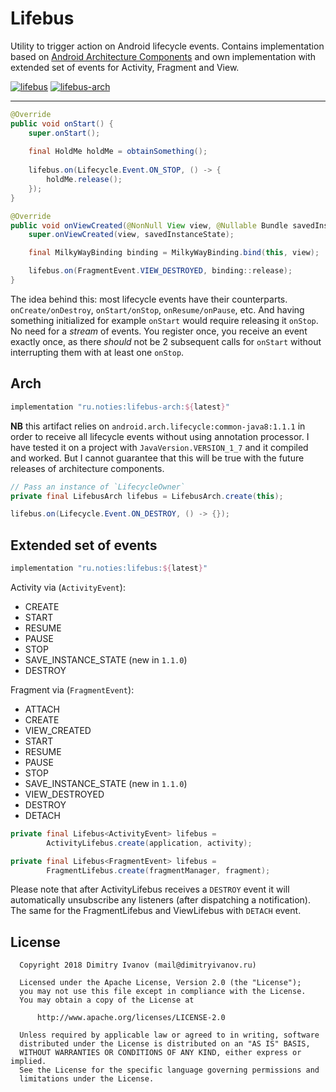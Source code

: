# Lifebus

Utility to trigger action on Android lifecycle events. Contains implementation based on [Android Architecture Components](https://developer.android.com/topic/libraries/architecture/index.html) and own implementation with extended set of events for Activity, Fragment and View.

[![lifebus](https://img.shields.io/maven-central/v/ru.noties/lifebus.svg?label=lifebus)](http://search.maven.org/#search|ga|1|g%3A%22ru.noties%22%20AND%20a%3A%22lifebus%22)
[![lifebus-arch](https://img.shields.io/maven-central/v/ru.noties/lifebus-arch.svg?label=lifebus-arch)](http://search.maven.org/#search|ga|1|g%3A%22ru.noties%22%20AND%20a%3A%22lifebus-arch%22)

---

```java
@Override
public void onStart() {
    super.onStart();
    
    final HoldMe holdMe = obtainSomething();
    
    lifebus.on(Lifecycle.Event.ON_STOP, () -> {
        holdMe.release();
    });
}
```

```java
@Override
public void onViewCreated(@NonNull View view, @Nullable Bundle savedInstanceState) {
    super.onViewCreated(view, savedInstanceState);

    final MilkyWayBinding binding = MilkyWayBinding.bind(this, view);

    lifebus.on(FragmentEvent.VIEW_DESTROYED, binding::release);
}
```

The idea behind this: most lifecycle events have their counterparts. `onCreate/onDestroy`, `onStart/onStop`, `onResume/onPause`, etc. And having something initialized for example `onStart` would require releasing it `onStop`. No need for a _stream_ of events. You register once, you receive an event exactly once, as there _should_ not be 2 subsequent calls for `onStart` without interrupting them with at least one `onStop`.


## Arch

```groovy
implementation "ru.noties:lifebus-arch:${latest}"
```

**NB** this artifact relies on `android.arch.lifecycle:common-java8:1.1.1` in order to receive all lifecycle events without using annotation processor. I have tested it on a project with `JavaVersion.VERSION_1_7` and it compiled and worked. But I cannot guarantee that this will be true with the future releases of architecture components.

```java
// Pass an instance of `LifecycleOwner`
private final LifebusArch lifebus = LifebusArch.create(this);
``` 

```java
lifebus.on(Lifecycle.Event.ON_DESTROY, () -> {});
```


## Extended set of events

```groovy
implementation "ru.noties:lifebus:${latest}"
```

Activity via (`ActivityEvent`):
* CREATE
* START
* RESUME
* PAUSE
* STOP
* SAVE_INSTANCE_STATE (new in `1.1.0`)
* DESTROY

Fragment via (`FragmentEvent`):
* ATTACH
* CREATE
* VIEW_CREATED
* START
* RESUME
* PAUSE
* STOP
* SAVE_INSTANCE_STATE (new in `1.1.0`)
* VIEW_DESTROYED
* DESTROY
* DETACH

```java
private final Lifebus<ActivityEvent> lifebus = 
        ActivityLifebus.create(application, activity);
```

```java
private final Lifebus<FragmentEvent> lifebus = 
        FragmentLifebus.create(fragmentManager, fragment);
```

Please note that after ActivityLifebus receives a `DESTROY` event it will automatically unsubscribe any listeners (after dispatching a notification). The same for the FragmentLifebus and ViewLifebus with `DETACH` event.


## License

```
  Copyright 2018 Dimitry Ivanov (mail@dimitryivanov.ru)

  Licensed under the Apache License, Version 2.0 (the "License");
  you may not use this file except in compliance with the License.
  You may obtain a copy of the License at

      http://www.apache.org/licenses/LICENSE-2.0

  Unless required by applicable law or agreed to in writing, software
  distributed under the License is distributed on an "AS IS" BASIS,
  WITHOUT WARRANTIES OR CONDITIONS OF ANY KIND, either express or implied.
  See the License for the specific language governing permissions and
  limitations under the License.
```
